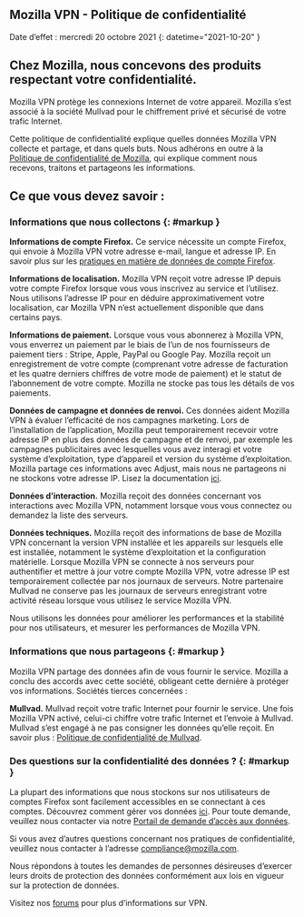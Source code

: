 ﻿## <span class="privacy-header-firefox">Mozilla VPN</span> <span class="privacy-header-policy"> - Politique de confidentialité</span>

Date d’effet : mercredi 20 octobre 2021
{: datetime="2021-10-20" }

## Chez Mozilla, nous concevons des produits respectant votre confidentialité.

Mozilla VPN protège les connexions Internet de votre appareil. Mozilla s’est associé à la société Mullvad pour le chiffrement privé et sécurisé de votre trafic Internet.

Cette politique de confidentialité explique quelles données Mozilla VPN collecte et partage, et dans quels buts. Nous adhérons en outre à la [Politique de confidentialité de Mozilla](https://www.mozilla.org/privacy/), qui explique comment nous recevons, traitons et partageons les informations.

## Ce que vous devez savoir :

### Informations que nous collectons {: #markup }

__Informations de compte Firefox.__ Ce service nécessite un compte Firefox, qui envoie à Mozilla VPN votre adresse e-mail, langue et adresse IP. En savoir plus sur les [pratiques en matière de données de compte Firefox](https://www.mozilla.org/privacy/firefox/#firefox-accounts-join-firefox).

__Informations de localisation.__ Mozilla VPN reçoit votre adresse IP depuis votre compte Firefox lorsque vous vous inscrivez au service et l’utilisez. Nous utilisons l’adresse IP pour en déduire approximativement votre localisation, car Mozilla VPN n’est actuellement disponible que dans certains pays.

__Informations de paiement.__ Lorsque vous vous abonnerez à Mozilla VPN, vous enverrez un paiement par le biais de l’un de nos fournisseurs de paiement tiers : Stripe, Apple, PayPal ou Google Pay. Mozilla reçoit un enregistrement de votre compte (comprenant votre adresse de facturation et les quatre derniers chiffres de votre mode de paiement) et le statut de l’abonnement de votre compte. Mozilla ne stocke pas tous les détails de vos paiements.

__Données de campagne et données de renvoi.__ Ces données aident Mozilla VPN à évaluer l’efficacité de nos campagnes marketing. Lors de l’installation de l’application, Mozilla peut temporairement recevoir votre adresse IP en plus des données de campagne et de renvoi, par exemple les campagnes publicitaires avec lesquelles vous avez interagi et votre système d’exploitation, type d’appareil et version du système d’exploitation. Mozilla partage ces informations avec Adjust, mais nous ne partageons ni ne stockons votre adresse IP. Lisez la documentation [ici](https://github.com/mozilla-mobile/mozilla-vpn-client/blob/main/src/apps/vpn/adjust/adjust.md).

__Données d’interaction.__ Mozilla reçoit des données concernant vos interactions avec Mozilla VPN, notamment lorsque vous vous connectez ou demandez la liste des serveurs.

__Données techniques.__ Mozilla reçoit des informations de base de Mozilla VPN concernant la version VPN installée et les appareils sur lesquels elle est installée, notamment le système d’exploitation et la configuration matérielle. Lorsque Mozilla VPN se connecte à nos serveurs pour authentifier et mettre à jour votre compte Mozilla VPN, votre adresse IP est temporairement collectée par nos journaux de serveurs. Notre partenaire Mullvad ne conserve pas les journaux de serveurs enregistrant votre activité réseau lorsque vous utilisez le service Mozilla VPN.

Nous utilisons les données pour améliorer les performances et la stabilité pour nos utilisateurs, et mesurer les performances de Mozilla VPN.

### Informations que nous partageons {: #markup }

Mozilla VPN partage des données afin de vous fournir le service. Mozilla a conclu des accords avec cette société, obligeant cette dernière à protéger vos informations. Sociétés tierces concernées :

__Mullvad.__ Mullvad reçoit votre trafic Internet pour fournir le service. Une fois Mozilla VPN activé, celui-ci chiffre votre trafic Internet et l’envoie à Mullvad. Mullvad s’est engagé à ne pas consigner les données qu’elle reçoit. En savoir plus : [Politique de confidentialité de Mullvad](https://mullvad.net/help/no-logging-data-policy/).

### Des questions sur la confidentialité des données ? {: #markup }

La plupart des informations que nous stockons sur nos utilisateurs de comptes Firefox sont facilement accessibles en se connectant à ces comptes. Découvrez comment gérer vos données [ici](https://support.mozilla.org/products/privacy-and-security/user-control). Pour toute demande, veuillez nous contacter via notre [Portail de demande d’accès aux données](https://privacyportal.onetrust.com/webform/1350748f-7139-405c-8188-22740b3b5587/4ba08202-2ede-4934-a89e-f0b0870f95f0).

Si vous avez d’autres questions concernant nos pratiques de confidentialité, veuillez nous contacter à l’adresse compliance@mozilla.com.

Nous répondons à toutes les demandes de personnes désireuses d’exercer leurs droits de protection des données conformément aux lois en vigueur sur la protection de données.

Visitez nos [forums](https://support.mozilla.org/) pour plus d’informations sur VPN.
